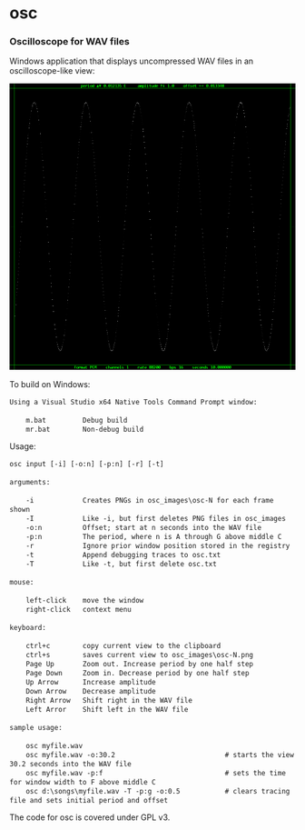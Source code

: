 # osc
### Oscilloscope for WAV files

Windows application that displays uncompressed WAV files in an oscilloscope-like view:

![OSC Screenshot](osc-0.png)

To build on Windows:

    Using a Visual Studio x64 Native Tools Command Prompt window:
    
        m.bat         Debug build
        mr.bat        Non-debug build
    
Usage:
    
    osc input [-i] [-o:n] [-p:n] [-r] [-t]
    
    arguments:
        
        -i            Creates PNGs in osc_images\osc-N for each frame shown
        -I            Like -i, but first deletes PNG files in osc_images
        -o:n          Offset; start at n seconds into the WAV file
        -p:n          The period, where n is A through G above middle C
        -r            Ignore prior window position stored in the registry
        -t            Append debugging traces to osc.txt
        -T            Like -t, but first delete osc.txt
        
    mouse:
    
        left-click    move the window
        right-click   context menu
        
    keyboard:
    
        ctrl+c        copy current view to the clipboard
        ctrl+s        saves current view to osc_images\osc-N.png
        Page Up       Zoom out. Increase period by one half step
        Page Down     Zoom in. Decrease period by one half step
        Up Arrow      Increase amplitude
        Down Arrow    Decrease amplitude
        Right Arrow   Shift right in the WAV file
        Left Arror    Shift left in the WAV file
        
    sample usage:
    
        osc myfile.wav
        osc myfile.wav -o:30.2                           # starts the view 30.2 seconds into the WAV file
        osc myfile.wav -p:f                              # sets the time for window width to F above middle C
        osc d:\songs\myfile.wav -T -p:g -o:0.5           # clears tracing file and sets initial period and offset
            
The code for osc is covered under GPL v3.
